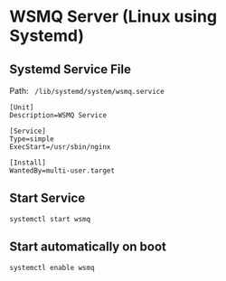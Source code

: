 # WSMQ Server (Linux using Systemd)

## Systemd Service File

Path: ` /lib/systemd/system/wsmq.service`

```
[Unit]
Description=WSMQ Service

[Service]
Type=simple
ExecStart=/usr/sbin/nginx

[Install]
WantedBy=multi-user.target
```

## Start Service

`systemctl start wsmq`

## Start automatically on boot

`systemctl enable wsmq`